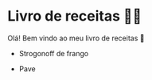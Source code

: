 # Livro de receitas :man_cook:

Olá! Bem vindo ao meu livro de receitas :wave:

- Strogonoff de frango

- Pave
